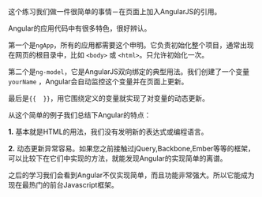 这个练习我们做一件很简单的事情－在页面上加入AngularJS的引用。

Angular的应用代码中有很多特色，很好辨认。

第一个是```ngApp```，所有的应用都需要这个申明。它负责初始化整个项目，通常出现在网页的根目录中，比如  ```<body>``` 或 ```<html>```。只允许初始化一次。

第二个是```ng-model```，它是AngularJS双向绑定的典型用法。我们创建了一个变量```yourName``` ，Angular会自动监控这个变量并在页面上更新。

最后是```{{  }}```，用它围绕定义的变量就实现了对变量的动态更新。

从这个简单的例子我们总结下Angular的特点：

**1.** 基本就是HTML的用法，我们没有发明新的表达式或编程语言。

**2.** 动态更新异常容易。如果您之前接触过jQuery,Backbone,Ember等等的框架，可以比较下在它们中实现的方法，就能发现Angular的实现简单的离谱。

之后的学习我们会看到Angular不仅实现简单，而且功能非常强大。所以它能成为现在最热门的前台Javascript框架。

 
